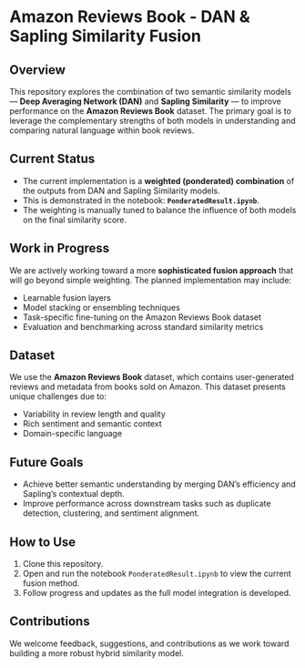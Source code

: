 # Amazon Reviews Book - DAN & Sapling Similarity Fusion

## Overview

This repository explores the combination of two semantic similarity models — **Deep Averaging Network (DAN)** and **Sapling Similarity** — to improve performance on the **Amazon Reviews Book** dataset. The primary goal is to leverage the complementary strengths of both models in understanding and comparing natural language within book reviews.

## Current Status

* The current implementation is a **weighted (ponderated) combination** of the outputs from DAN and Sapling Similarity models.
* This is demonstrated in the notebook: **`PonderatedResult.ipynb`**.
* The weighting is manually tuned to balance the influence of both models on the final similarity score.

## Work in Progress

We are actively working toward a more **sophisticated fusion approach** that will go beyond simple weighting. The planned implementation may include:

* Learnable fusion layers
* Model stacking or ensembling techniques
* Task-specific fine-tuning on the Amazon Reviews Book dataset
* Evaluation and benchmarking across standard similarity metrics

## Dataset

We use the **Amazon Reviews Book** dataset, which contains user-generated reviews and metadata from books sold on Amazon. This dataset presents unique challenges due to:

* Variability in review length and quality
* Rich sentiment and semantic context
* Domain-specific language

## Future Goals

* Achieve better semantic understanding by merging DAN’s efficiency and Sapling’s contextual depth.
* Improve performance across downstream tasks such as duplicate detection, clustering, and sentiment alignment.

## How to Use

1. Clone this repository.
2. Open and run the notebook `PonderatedResult.ipynb` to view the current fusion method.
3. Follow progress and updates as the full model integration is developed.

## Contributions

We welcome feedback, suggestions, and contributions as we work toward building a more robust hybrid similarity model.


